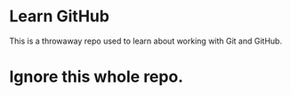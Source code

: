 # Learn GitHub

This is a throwaway repo used to learn about working with Git and GitHub.

# Ignore this whole repo. 
